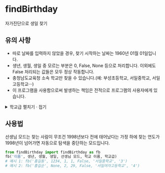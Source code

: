 # findBirthday
자가진단으로 생일 찾기

## 유의 사항
 - 따로 날짜를 입력하지 않았을 경우, 찾기 시작하는 날짜는 1960년 01월 01일입니다.
 - 생년, 생월, 생일 중 모르는 부분은 0, False, None 등으로 처리합니다. 이외에도 False 처리되는 값들은 모두 정상 작동합니다.
 - 충청남도교육청 소속 학교만 찾을 수 있습니다.(예: 부성초등학교, 서일중학교, 서일고등학교···)
 - 이 프로그램을 사용함으로써 발생하는 책임은 전적으로 프로그램의 사용자에게 있습니다.
 <details markdown="1">
 <summary>학교급 펼치기 · 접기</summary>
 
  - 1: 유치원
  - 2: 초등학교
  - 3: 중학교
  - 4: 고등학교
  - 5: 특수학교
 </details>

## 사용법
선생님 모드는 찾는 사람이 무조건 1998년보다 전에 태어났다는 가정 하에 찾는 연도가 1998년이 넘어가면 자동으로 탐색을 중단하는 모드입니다. 
```python
from findBirthday import findBirthday as fb
fb('이름', 생년, 생월, 생일, 선생님 모드, 학교 이름, 학교급)
# 예시 1: fb('홍길동', 1234, 1, 1, False, '서일중학교', '3')
# 예시 2: fb('홍길순', None, 2, 29, False, '서일여자고등학교', '4')
```
